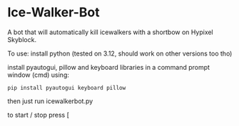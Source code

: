 # Ice-Walker-Bot
A bot that will automatically kill icewalkers with a shortbow on Hypixel Skyblock.

To use:
install python (tested on 3.12, should work on other versions too tho)

install pyautogui, pillow and keyboard libraries in a command prompt window (cmd) using:

`pip install pyautogui keyboard pillow`

then just run icewalkerbot.py

to start / stop press [
